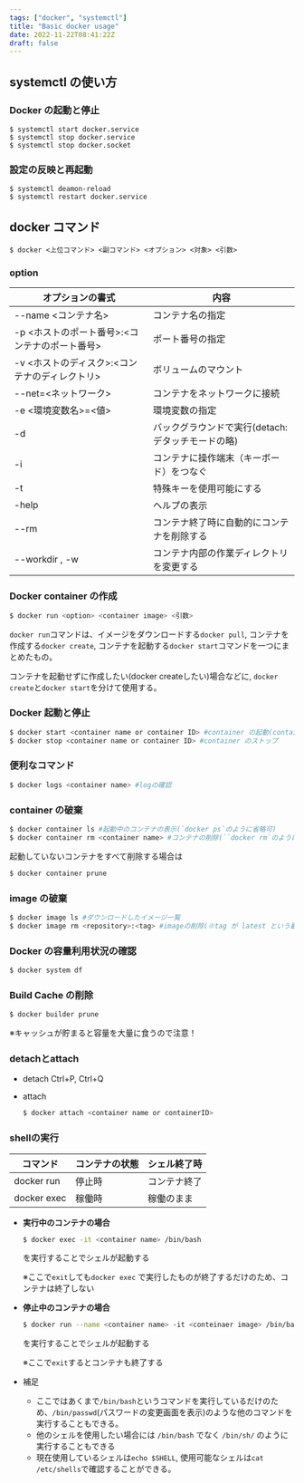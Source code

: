 ```yaml
---
tags: ["docker", "systemctl"]
title: "Basic docker usage"
date: 2022-11-22T08:41:22Z
draft: false
---
```


## systemctl の使い方
### Docker の起動と停止
```
$ systemctl start docker.service
$ systemctl stop docker.service
$ systemctl stop docker.socket
```

### 設定の反映と再起動
```
$ systemctl deamon-reload
$ systemctl restart docker.service
```

## docker コマンド

```
$ docker <上位コマンド> <副コマンド> <オプション> <対象> <引数>
```
### option
|オプションの書式|内容|
| --- | --- |
|--name <コンテナ名> | コンテナ名の指定|
|-p <ホストのポート番号>:<コンテナのポート番号>|ポート番号の指定|
|-v <ホストのディスク>:<コンテナのディレクトリ> | ボリュームのマウント|
|--net=<ネットワーク> | コンテナをネットワークに接続|
|-e <環境変数名>=<値>|環境変数の指定|
|-d | バックグラウンドで実行(detach: デタッチモードの略)|
|-i | コンテナに操作端末（キーボード）をつなぐ|
|-t|特殊キーを使用可能にする|
|-help|ヘルプの表示|
|--rm|コンテナ終了時に自動的にコンテナを削除する|
|--workdir <path>, -w <path>|コンテナ内部の作業ディレクトリを変更する|


### Docker container の作成
```bash
$ docker run <option> <container image> <引数>
```
`docker run`コマンドは、イメージをダウンロードする`docker pull`, コンテナを作成する`docker create`, コンテナを起動する`docker start`コマンドを一つにまとめたもの。

コンテナを起動せずに作成したい(docker createしたい)場合などに, `docker create`と`docker start`を分けて使用する。

### Docker 起動と停止
```bash
$ docker start <container name or container ID> #container の起動(container ID は他と重複しない先頭数文字だけでOK！)
$ docker stop <container name or container ID> #container のストップ
```

### 便利なコマンド
```bash
$ docker logs <container name> #logの確認
```

### container の破棄
```bash
$ docker container ls #起動中のコンテナの表示(`docker ps`のように省略可)
$ docker container rm <container name> #コンテナの削除(``docker rm`のように省略可)
```
起動していないコンテナをすべて削除する場合は
```bash
$ docker container prune
```

### image の破棄
```bash
$ docker image ls #ダウンロードしたイメージ一覧
$ docker image rm <repository>:<tag> #imageの削除(※tag が latest という最新版を表す値の場合は省略可, `docker rmi` のように省略可)
```

### Docker の容量利用状況の確認

```bash 
$ docker system df
```

### Build Cache の削除

```bash
$ docker builder prune
```
※キャッシュが貯まると容量を大量に食うので注意！

### detachとattach
- detach
    Ctrl+P, Ctrl+Q

- attach
    ```bash
    $ docker attach <container name or containerID>
    ```

### shellの実行
| コマンド|コンテナの状態|シェル終了時|
| --- | --- | --- |
|docker run | 停止時|コンテナ終了|
|docker exec|稼働時|稼働のまま|

- **実行中のコンテナの場合**
    ```bash
    $ docker exec -it <container name> /bin/bash
    ```
    を実行することでシェルが起動する

    ※ここで`exit`しても`docker exec` で実行したものが終了するだけのため、コンテナは終了しない

- **停止中のコンテナの場合**
    ```bash
    $ docker run --name <container name> -it <conteinaer image> /bin/bash
    ```
    を実行することでシェルが起動する

    ※ここで`exit`するとコンテナも終了する

- 補足
    - ここではあくまで`/bin/bash`というコマンドを実行しているだけのため、`/bin/passwd`(パスワードの変更画面を表示)のような他のコマンドを実行することもできる。
    - 他のシェルを使用したい場合には `/bin/bash` でなく `/bin/sh/` のように実行することもできる
    - 現在使用しているシェルは`echo $SHELL`, 使用可能なシェルは`cat /etc/shells`で確認することができる。
